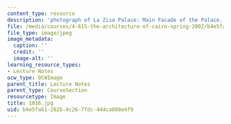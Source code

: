 ```yaml
---
content_type: resource
description: 'photograph of La Zisa Palace: Main Facade of the Palace.'
file: /media/courses/4-615-the-architecture-of-cairo-spring-2002/b4e5fa61282b4c267fdc444ca608e4f9_1016.jpg
file_type: image/jpeg
image_metadata:
  caption: ''
  credit: ''
  image-alt: ''
learning_resource_types:
- Lecture Notes
ocw_type: OCWImage
parent_title: Lecture Notes
parent_type: CourseSection
resourcetype: Image
title: 1016.jpg
uid: b4e5fa61-282b-4c26-7fdc-444ca608e4f9
---
```

